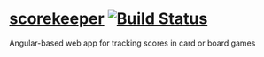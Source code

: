 [scorekeeper](http://flack.github.io/scorekeeper) [![Build Status](https://secure.travis-ci.org/flack/scorekeeper.png?branch=master)](https://travis-ci.org/flack/scorekeeper)
======

Angular-based web app for tracking scores in card or board games
